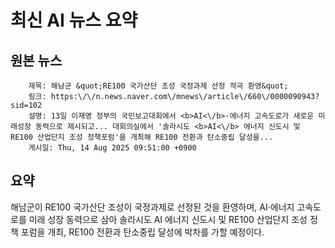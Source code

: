 # 최신 AI 뉴스 요약

## 원본 뉴스
		제목: 해남군 &quot;RE100 국가산단 조성 국정과제 선정 적극 환영&quot;
		링크: https:\/\/n.news.naver.com\/mnews\/article\/660\/0000090943?sid=102
		설명: 13일 이재명 정부의 국민보고대회에서 <b>AI<\/b>·에너지 고속도로가 새로운 미래성장 동력으로 제시되고... 대회의실에서 '솔라시도 <b>AI<\/b> 에너지 신도시 및 RE100 산업단지 조성 정책포럼'을 개최해 RE100 전환과 탄소중립 달성을... 
		게시일: Thu, 14 Aug 2025 09:51:00 +0900


## 요약
해남군이 RE100 국가산단 조성이 국정과제로 선정된 것을 환영하며, AI·에너지 고속도로를 미래 성장 동력으로 삼아 솔라시도 AI 에너지 신도시 및 RE100 산업단지 조성 정책 포럼을 개최, RE100 전환과 탄소중립 달성에 박차를 가할 예정이다.
